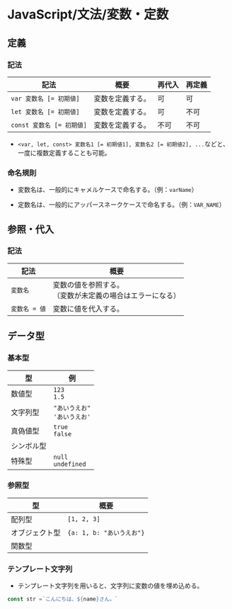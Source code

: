 # JavaScript/文法/変数・定数

## 定義

### 記法

| 記法                      | 概要             | 再代入 | 再定義 |
| ------------------------- | ---------------- | ------ | ------ |
| `var 変数名 [= 初期値]`   | 変数を定義する。 | 可     | 可     |
| `let 変数名 [= 初期値]`   | 変数を定義する。 | 可     | 不可   |
| `const 変数名 [= 初期値]` | 変数を定義する。 | 不可   | 不可   |

- `<var, let, const> 変数名1 [= 初期値1], 変数名2 [= 初期値2], ...`などと、一度に複数定義することも可能。

### 命名規則

- 変数名は、一般的にキャメルケースで命名する。（例：`varName`）

- 定数名は、一般的にアッパースネークケースで命名する。（例：`VAR_NAME`）

## 参照・代入

### 記法

| 記法          | 概要                                                         |
| ------------- | ------------------------------------------------------------ |
| `変数名`      | 変数の値を参照する。<br />（変数が未定義の場合はエラーになる） |
| `変数名 = 値` | 変数に値を代入する。                                         |

## データ型

### 基本型

| 型         | 例                                 |
| ---------- | ---------------------------------- |
| 数値型     | `123`<br />`1.5`                   |
| 文字列型   | `"あいうえお"`<br />`'あいうえお'` |
| 真偽値型   | `true`<br />`false`                |
| シンボル型 |                                    |
| 特殊型     | `null`<br />`undefined`            |

### 参照型

| 型             | 概要                      |
| -------------- | ------------------------- |
| 配列型         | `[1, 2, 3]`               |
| オブジェクト型 | `{a: 1, b: "あいうえお"}` |
| 関数型         |                           |

### テンプレート文字列

- テンプレート文字列を用いると、文字列に変数の値を埋め込める。

```js
const str =`こんにちは、${name}さん。`
```
